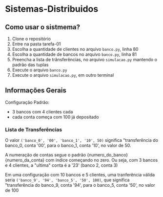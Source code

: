 # Sistemas-Distribuidos

## Como usar o sistmema?

1. Clone o repositório
2. Entre na pasta tarefa-01
3. Escolha a quantidade de clientes no arquivo `banco.py`, linha 80
4. Escolha a quantidade de bancos no arquivo `banco.py`, linha 81
5. Preencha a lista de trânsferências, no arquivo `simulacao.py` mantendo o padrão das tuplas
6. Execute o arquivo `banco.py`
7. Execute o arquivo `simulacao.py`, em outro terminal

## Informações Gerais

Configuração Padrão:
 - 3 bancos com 4 clientes cada
 - cada conta começa com 100 já depositado

### Lista de Transferências

O valor `('banco_0', '00', 'banco_1', '10', 50)` significa "transferência do banco_0, conta '00', para o banco_1, conta '10', no valor de 50.
  
A numeração de contas segue o padrão {numero_do_banco}{numero_da_conta} com índice começando no zero. Ou seja, com 3 bancos e 4 clientes, a "ultima" conta é a '23' (banco 2, conta 3) 

Em uma configuração com 10 bancos e 5 clientes, uma tranferência válida seria `('banco_9', '94', 'banco_5', '50', 100)`, que significa "transferência do banco_9, conta '94', para o banco_5, conta '50', no valor de 100
